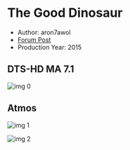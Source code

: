 # The Good Dinosaur

* Author: aron7awol
* [Forum Post](https://www.avsforum.com/threads/bass-eq-for-filtered-movies.2995212/post-56700386)
* Production Year: 2015

## DTS-HD MA 7.1

![img 0](https://i.imgur.com/n3n2UaZ.jpg)

## Atmos

![img 1](https://i.imgur.com/NYisXkU.jpg)

![img 2](https://i.imgur.com/UA60dyh.png)

